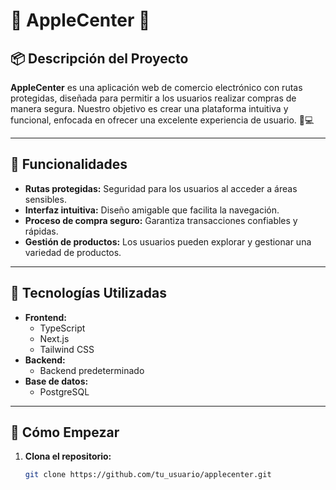 # 🌸 AppleCenter 🌸

## 📦 Descripción del Proyecto

**AppleCenter** es una aplicación web de comercio electrónico con rutas protegidas, diseñada para permitir a los usuarios realizar compras de manera segura. Nuestro objetivo es crear una plataforma intuitiva y funcional, enfocada en ofrecer una excelente experiencia de usuario. 🍏💻

---

## 🌟 Funcionalidades

- **Rutas protegidas:** Seguridad para los usuarios al acceder a áreas sensibles.
- **Interfaz intuitiva:** Diseño amigable que facilita la navegación.
- **Proceso de compra seguro:** Garantiza transacciones confiables y rápidas.
- **Gestión de productos:** Los usuarios pueden explorar y gestionar una variedad de productos.

---

## 🎨 Tecnologías Utilizadas

- **Frontend:** 
  - TypeScript
  - Next.js
  - Tailwind CSS
- **Backend:** 
  - Backend predeterminado
- **Base de datos:** 
  - PostgreSQL

---

## 🚀 Cómo Empezar

1. **Clona el repositorio:**
   ```bash
   git clone https://github.com/tu_usuario/applecenter.git
